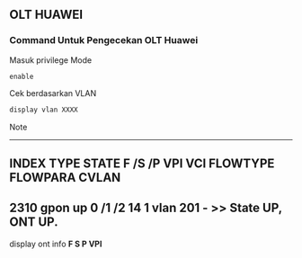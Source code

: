 ## OLT HUAWEI
### Command Untuk Pengecekan OLT Huawei
Masuk privilege Mode
```
enable
```

Cek berdasarkan VLAN
````bash
display vlan XXXX
````
> [!NOTE]
> ---------------------------------------------------------------------------
> INDEX  TYPE  STATE   F /S /P   VPI  VCI   FLOWTYPE FLOWPARA   CVLAN
> ---------------------------------------------------------------------------
> 2310   gpon **up**   0 /1 /2   14   1     vlan     201        -        >> State UP, ONT UP.
> ---------------------------------------------------------------------------


display ont info **F S P VPI**